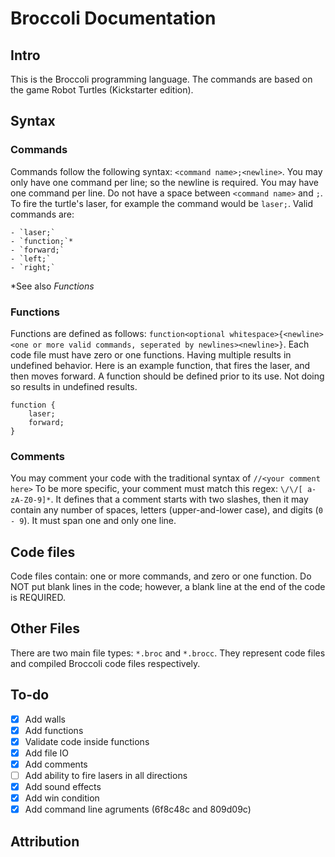 # Broccoli Documentation  
  
## Intro  
  
This is the Broccoli programming language. The commands are based on the game Robot Turtles (Kickstarter edition).
  
## Syntax  
  
### Commands  
  
Commands follow the following syntax: `<command name>;<newline>`. You may only have one command per line; so the newline is required. You may have one command per line. Do not have a space between `<command name>` and `;`. To fire the turtle's laser, for example the command would be `laser;`.  Valid commands are:

	- `laser;`
	- `function;`*
	- `forward;`
	- `left;`
	- `right;`

  *See also _Functions_
### Functions  
  
Functions are defined as follows:
`function<optional whitespace>{<newline><one or more valid commands, seperated by newlines><newline>}`. Each code file must have zero or one functions. Having multiple results in undefined behavior. Here is an example function, that fires the laser, and then moves forward. A function should be defined prior to its use. Not doing so results in undefined results.
```
function {
    laser;
    forward;
}
```

### Comments
You may comment your code with the traditional syntax of `//<your comment here>` To be more specific, your comment must match this regex: `\/\/[ a-zA-Z0-9]*`. It defines that a comment starts with two slashes, then it may contain any number of spaces, letters (upper-and-lower case), and digits (`0 - 9`). It must span one and only one line.

## Code files

Code files contain: one or more commands, and zero or one function. Do NOT put blank lines in the code; however, a blank line at the end of the code is REQUIRED.

## Other Files

There are two main file types: `*.broc` and `*.brocc`. They represent code files and compiled Broccoli code files respectively.

## To-do
- [x] Add walls
- [x] Add functions
- [x] Validate code inside functions
- [x] Add file IO
- [x] Add comments
- [ ] Add ability to fire lasers in all directions
- [x] Add sound effects
- [x] Add win condition
- [x] Add command line agruments (6f8c48c and 809d09c)
## Attribution